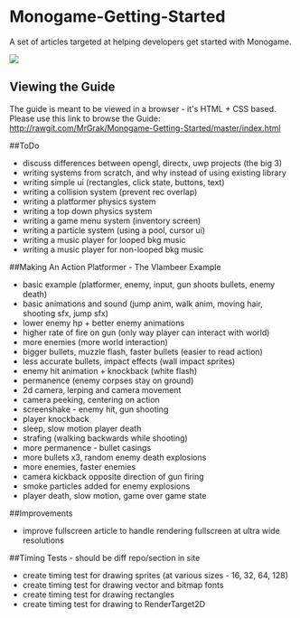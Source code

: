 # Monogame-Getting-Started
A set of articles targeted at helping developers get started with Monogame.

![](https://github.com/MrGrak/Monogame-Getting-Started/blob/master/screenshot.jpg)

## Viewing the Guide
The guide is meant to be viewed in a browser - it's HTML + CSS based.  
Please use this link to browse the Guide:   http://rawgit.com/MrGrak/Monogame-Getting-Started/master/index.html  

##ToDo
+ discuss differences between opengl, directx, uwp projects (the big 3)
+ writing systems from scratch, and why instead of using existing library
+ writing simple ui (rectangles, click state, buttons, text)
+ writing a collision system (prevent rec overlap)
+ writing a platformer physics system
+ writing a top down physics system
+ writing a game menu system (inventory screen)
+ writing a particle system (using a pool, cursor ui)
+ writing a music player for looped bkg music
+ writing a music player for non-looped bkg music

##Making An Action Platformer - The Vlambeer Example
+ basic example (platformer, enemy, input, gun shoots bullets, enemy death)
+ basic animations and sound (jump anim, walk anim, moving hair, shooting sfx, jump sfx)
+ lower enemy hp + better enemy animations
+ higher rate of fire on gun (only way player can interact with world)
+ more enemies (more world interaction)
+ bigger bullets, muzzle flash, faster bullets (easier to read action)
+ less accurate bullets, impact effects (wall impact sprites)
+ enemy hit animation + knockback (white flash)
+ permanence (enemy corpses stay on ground)
+ 2d camera, lerping and camera movement
+ camera peeking, centering on action
+ screenshake - enemy hit, gun shooting
+ player knockback 
+ sleep, slow motion player death
+ strafing (walking backwards while shooting)
+ more permanence - bullet casings
+ more bullets x3, random enemy death explosions
+ more enemies, faster enemies
+ camera kickback opposite direction of gun firing
+ smoke particles added for enemy explosions
+ player death, slow motion, game over game state





##Improvements
+ improve fullscreen article to handle rendering fullscreen at ultra wide resolutions

##Timing Tests - should be diff repo/section in site
+ create timing test for drawing sprites (at various sizes - 16, 32, 64, 128)
+ create timing test for drawing vector and bitmap fonts
+ create timing test for drawing rectangles
+ create timing test for drawing to RenderTarget2D


